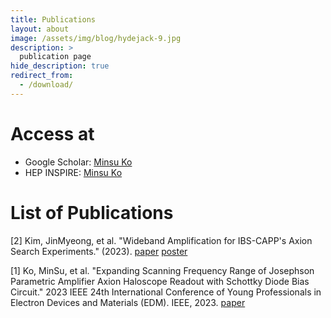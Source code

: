 ```yaml
---
title: Publications
layout: about
image: /assets/img/blog/hydejack-9.jpg
description: >
  publication page
hide_description: true
redirect_from:
  - /download/
---
```


# Access at

- Google Scholar: [Minsu Ko](https://scholar.google.com/citations?user=H4vZJ-QAAAAJ&hl=ko)
- HEP INSPIRE: [Minsu Ko](https://inspirehep.net/authors/2696561)

# List of Publications

[2] Kim, JinMyeong, et al. "Wideband Amplification for IBS-CAPP's Axion Search Experiments." (2023). [paper](https://www.researchsquare.com/article/rs-3550142/v1) [poster](/distributions/publications/LTD20_poster.pdf)

[1] Ko, MinSu, et al. "Expanding Scanning Frequency Range of Josephson Parametric Amplifier Axion Haloscope Readout with Schottky Diode Bias Circuit." 2023 IEEE 24th International Conference of Young Professionals in Electron Devices and Materials (EDM). IEEE, 2023. [paper](https://ieeexplore.ieee.org/abstract/document/10225136)